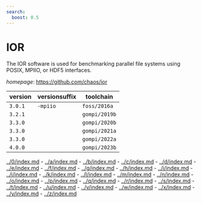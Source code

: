 ```yaml
---
search:
  boost: 0.5
---
```

# IOR

The IOR software is used for benchmarking parallel file systems using POSIX, MPIIO,  or HDF5 interfaces.

*homepage*: <https://github.com/chaos/ior>

version | versionsuffix | toolchain
--------|---------------|----------
``3.0.1`` | ``-mpiio`` | ``foss/2016a``
``3.2.1`` |  | ``gompi/2019b``
``3.3.0`` |  | ``gompi/2020b``
``3.3.0`` |  | ``gompi/2021a``
``3.3.0`` |  | ``gompi/2022a``
``4.0.0`` |  | ``gompi/2023b``

[../0/index.md](0) - [../a/index.md](a) - [../b/index.md](b) - [../c/index.md](c) - [../d/index.md](d) - [../e/index.md](e) - [../f/index.md](f) - [../g/index.md](g) - [../h/index.md](h) - [../i/index.md](i) - [../j/index.md](j) - [../k/index.md](k) - [../l/index.md](l) - [../m/index.md](m) - [../n/index.md](n) - [../o/index.md](o) - [../p/index.md](p) - [../q/index.md](q) - [../r/index.md](r) - [../s/index.md](s) - [../t/index.md](t) - [../u/index.md](u) - [../v/index.md](v) - [../w/index.md](w) - [../x/index.md](x) - [../y/index.md](y) - [../z/index.md](z)

